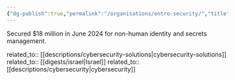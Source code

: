 ```yaml
---
{"dg-publish":true,"permalink":"/organisations/entro-security/","title":"Entro Security"}
---
```



Secured $18 million in June 2024 for non-human identity and secrets management.

related_to:: [[descriptions/cybersecurity-solutions\|cybersecurity-solutions]]
related_to:: [[digests/israel\|Israel]]
related_to:: [[descriptions/cybersecurity\|cybersecurity]]
